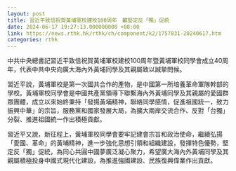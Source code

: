 ```yaml
---
layout: post
title: 習近平致信祝賀黃埔軍校建校100周年　籲堅定反「獨」促統
date: 2024-06-17 19:27:13.000000000 +08:00
link: https://news.rthk.hk/rthk/ch/component/k2/1757831-20240617.htm
categories: rthk
---
```


中共中央總書記習近平致信祝賀黃埔軍校建校100周年暨黃埔軍校同學會成立40周年，代表中共中央向廣大海內外黃埔同學及其親屬致以誠摯問候。

習近平說，黃埔軍校是第一次國共合作的產物，是中國第一所培養革命軍隊幹部的學校。黃埔軍校同學會是中國共產黨領導下聯繫海內外黃埔同學及其親屬的愛國群眾團體，成立以來始終秉持「發揚黃埔精神，聯絡同學感情，促進祖國統一，致力振興中華」的宗旨，服務黨和國家發展大局，為擴大兩岸交流合作、反對「台獨」分裂、推進祖國統一作出積極貢獻。

習近平又說，新征程上，黃埔軍校同學會要牢記建會宗旨和政治使命，繼續弘揚「愛國、革命」的黃埔精神，進一步強化思想引領和組織建設，發揮特色優勢，堅定反「獨」促統，為同心共圓中國夢廣泛凝心聚力，希望廣大海內外黃埔同學及其親屬積極投身中國式現代化建設，為推進強國建設、民族復興偉業作出貢獻。
